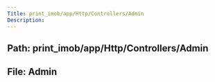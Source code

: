 ```yaml
---
Title: print_imob/app/Http/Controllers/Admin
Description:
---
```


## Path: print_imob/app/Http/Controllers/Admin
## File: Admin